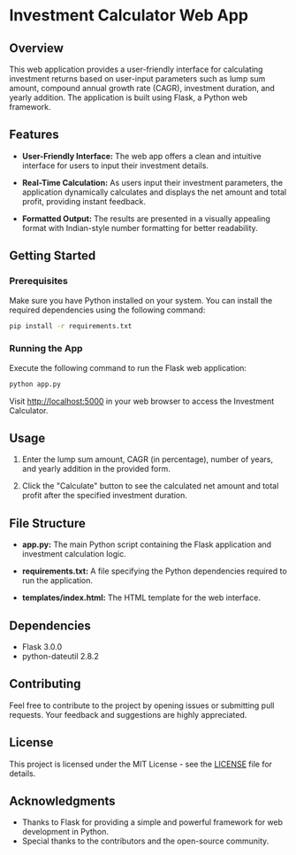 # Investment Calculator Web App

## Overview

This web application provides a user-friendly interface for calculating investment returns based on user-input parameters such as lump sum amount, compound annual growth rate (CAGR), investment duration, and yearly addition. The application is built using Flask, a Python web framework.

## Features

- **User-Friendly Interface:** The web app offers a clean and intuitive interface for users to input their investment details.

- **Real-Time Calculation:** As users input their investment parameters, the application dynamically calculates and displays the net amount and total profit, providing instant feedback.

- **Formatted Output:** The results are presented in a visually appealing format with Indian-style number formatting for better readability.

## Getting Started

### Prerequisites

Make sure you have Python installed on your system. You can install the required dependencies using the following command:

```bash
pip install -r requirements.txt
```

### Running the App

Execute the following command to run the Flask web application:

```bash
python app.py
```

Visit [http://localhost:5000](http://localhost:5000) in your web browser to access the Investment Calculator.

## Usage

1. Enter the lump sum amount, CAGR (in percentage), number of years, and yearly addition in the provided form.

2. Click the "Calculate" button to see the calculated net amount and total profit after the specified investment duration.

## File Structure

- **app.py:** The main Python script containing the Flask application and investment calculation logic.

- **requirements.txt:** A file specifying the Python dependencies required to run the application.

- **templates/index.html:** The HTML template for the web interface.

## Dependencies

- Flask 3.0.0
- python-dateutil 2.8.2

## Contributing

Feel free to contribute to the project by opening issues or submitting pull requests. Your feedback and suggestions are highly appreciated.

## License

This project is licensed under the MIT License - see the [LICENSE](LICENSE) file for details.

## Acknowledgments

- Thanks to Flask for providing a simple and powerful framework for web development in Python.
- Special thanks to the contributors and the open-source community.
